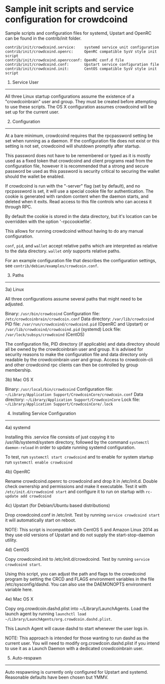 Sample init scripts and service configuration for crowdcoind
==========================================================

Sample scripts and configuration files for systemd, Upstart and OpenRC
can be found in the contrib/init folder.

    contrib/init/crowdcoind.service:    systemd service unit configuration
    contrib/init/crowdcoind.openrc:     OpenRC compatible SysV style init script
    contrib/init/crowdcoind.openrcconf: OpenRC conf.d file
    contrib/init/crowdcoind.conf:       Upstart service configuration file
    contrib/init/crowdcoind.init:       CentOS compatible SysV style init script

1. Service User
---------------------------------

All three Linux startup configurations assume the existence of a "crowdcoinbrain" user
and group.  They must be created before attempting to use these scripts.
The OS X configuration assumes crowdcoind will be set up for the current user.

2. Configuration
---------------------------------

At a bare minimum, crowdcoind requires that the rpcpassword setting be set
when running as a daemon.  If the configuration file does not exist or this
setting is not set, crowdcoind will shutdown promptly after startup.

This password does not have to be remembered or typed as it is mostly used
as a fixed token that crowdcoind and client programs read from the configuration
file, however it is recommended that a strong and secure password be used
as this password is security critical to securing the wallet should the
wallet be enabled.

If crowdcoind is run with the "-server" flag (set by default), and no rpcpassword is set,
it will use a special cookie file for authentication. The cookie is generated with random
content when the daemon starts, and deleted when it exits. Read access to this file
controls who can access it through RPC.

By default the cookie is stored in the data directory, but it's location can be overridden
with the option '-rpccookiefile'.

This allows for running crowdcoind without having to do any manual configuration.

`conf`, `pid`, and `wallet` accept relative paths which are interpreted as
relative to the data directory. `wallet` *only* supports relative paths.

For an example configuration file that describes the configuration settings,
see `contrib/debian/examples/crowdcoin.conf`.

3. Paths
---------------------------------

3a) Linux

All three configurations assume several paths that might need to be adjusted.

Binary:              `/usr/bin/crowdcoind`
Configuration file:  `/etc/crowdcoinbrain/crowdcoin.conf`
Data directory:      `/var/lib/crowdcoind`
PID file:            `/var/run/crowdcoind/crowdcoind.pid` (OpenRC and Upstart) or `/var/lib/crowdcoind/crowdcoind.pid` (systemd)
Lock file:           `/var/lock/subsys/crowdcoind` (CentOS)

The configuration file, PID directory (if applicable) and data directory
should all be owned by the crowdcoinbrain user and group.  It is advised for security
reasons to make the configuration file and data directory only readable by the
crowdcoinbrain user and group.  Access to crowdcoin-cli and other crowdcoind rpc clients
can then be controlled by group membership.

3b) Mac OS X

Binary:              `/usr/local/bin/crowdcoind`
Configuration file:  `~/Library/Application Support/CrowdcoinCore/crowdcoin.conf`
Data directory:      `~/Library/Application Support/CrowdcoinCore`
Lock file:           `~/Library/Application Support/CrowdcoinCore/.lock`

4. Installing Service Configuration
-----------------------------------

4a) systemd

Installing this .service file consists of just copying it to
/usr/lib/systemd/system directory, followed by the command
`systemctl daemon-reload` in order to update running systemd configuration.

To test, run `systemctl start crowdcoind` and to enable for system startup run
`systemctl enable crowdcoind`

4b) OpenRC

Rename crowdcoind.openrc to crowdcoind and drop it in /etc/init.d.  Double
check ownership and permissions and make it executable.  Test it with
`/etc/init.d/crowdcoind start` and configure it to run on startup with
`rc-update add crowdcoind`

4c) Upstart (for Debian/Ubuntu based distributions)

Drop crowdcoind.conf in /etc/init.  Test by running `service crowdcoind start`
it will automatically start on reboot.

NOTE: This script is incompatible with CentOS 5 and Amazon Linux 2014 as they
use old versions of Upstart and do not supply the start-stop-daemon utility.

4d) CentOS

Copy crowdcoind.init to /etc/init.d/crowdcoind. Test by running `service crowdcoind start`.

Using this script, you can adjust the path and flags to the crowdcoind program by
setting the CRCD and FLAGS environment variables in the file
/etc/sysconfig/dashd. You can also use the DAEMONOPTS environment variable here.

4e) Mac OS X

Copy org.crowdcoin.dashd.plist into ~/Library/LaunchAgents. Load the launch agent by
running `launchctl load ~/Library/LaunchAgents/org.crowdcoin.dashd.plist`.

This Launch Agent will cause dashd to start whenever the user logs in.

NOTE: This approach is intended for those wanting to run dashd as the current user.
You will need to modify org.crowdcoin.dashd.plist if you intend to use it as a
Launch Daemon with a dedicated crowdcoinbrain user.

5. Auto-respawn
-----------------------------------

Auto respawning is currently only configured for Upstart and systemd.
Reasonable defaults have been chosen but YMMV.
